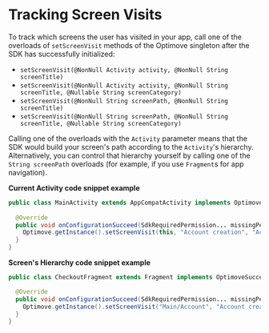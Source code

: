 # Tracking Screen Visits
To track which screens the user has visited in your app, call one of the overloads of `setScreenVisit` methods of the Optimove singleton after the SDK has successfully initialized:
- `setScreenVisit(@NonNull Activity activity, @NonNull String screenTitle)`
- `setScreenVisit(@NonNull Activity activity, @NonNull String screenTitle, @Nullable String screenCategory)`
- `setScreenVisit(@NonNull String screenPath, @NonNull String screenTitle)`
- `setScreenVisit(@NonNull String screenPath, @NonNull String screenTitle, @Nullable String screenCategory)`

Calling one of the overloads with the `Activity` parameter means that the SDK would build your screen's path according to the `Activity`'s hierarchy. Alternatively, you can control that hierarchy yourself by calling one of the `String screenPath` overloads (for example, if you use `Fragment`s for app navigation).

**Current Activity code snippet example**
```java
public class MainActivity extends AppCompatActivity implements OptimoveSuccessStateListener {
  
  @Override
  public void onConfigurationSucceed(SdkRequiredPermission... missingPermissions) {
    Optimove.getInstance().setScreenVisit(this, "Account creation", "Accounts");
  }
}
```

**Screen's Hierarchy code snippet example**
```java
public class CheckoutFragment extends Fragment implements OptimoveSuccessStateListener {

  @Override
  public void onConfigurationSucceed(SdkRequiredPermission... missingPermissions) {
    Optimove.getInstance().setScreenVisit("Main/Account", "Account creation", "Accounts");
  }
}
```
